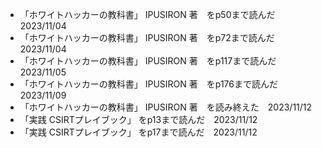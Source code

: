 - 「ホワイトハッカーの教科書」 IPUSIRON 著　をp50まで読んだ　2023/11/04
- 「ホワイトハッカーの教科書」 IPUSIRON 著　をp72まで読んだ　2023/11/04
- 「ホワイトハッカーの教科書」 IPUSIRON 著　をp117まで読んだ　2023/11/05
- 「ホワイトハッカーの教科書」 IPUSIRON 著　をp176まで読んだ　2023/11/09
- 「ホワイトハッカーの教科書」 IPUSIRON 著　を読み終えた　2023/11/12
- 「実践 CSIRTプレイブック」 をp13まで読んだ　2023/11/12
- 「実践 CSIRTプレイブック」 をp17まで読んだ　2023/11/12
